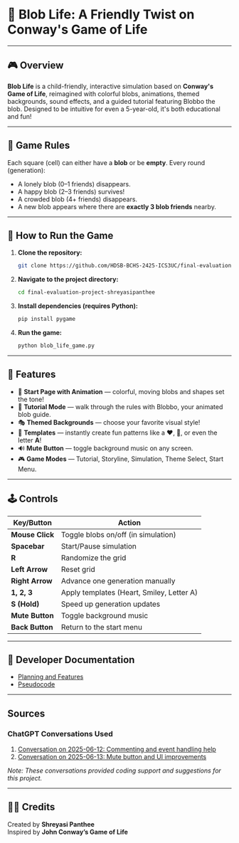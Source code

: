 # 🧬 Blob Life: A Friendly Twist on Conway's Game of Life

---

## 🎮 Overview  
**Blob Life** is a child-friendly, interactive simulation based on **Conway's Game of Life**, reimagined with colorful blobs, animations, themed backgrounds, sound effects, and a guided tutorial featuring Blobbo the blob. Designed to be intuitive for even a 5-year-old, it's both educational and fun!

---

## 🧠 Game Rules  
Each square (cell) can either have a **blob** or be **empty**. Every round (generation):  
- A lonely blob (0–1 friends) disappears.  
- A happy blob (2–3 friends) survives!  
- A crowded blob (4+ friends) disappears.  
- A new blob appears where there are **exactly 3 blob friends** nearby.  

---

## 🚀 How to Run the Game  
1. **Clone the repository:**  
   ```bash
   git clone https://github.com/HDSB-BCHS-2425-ICS3UC/final-evaluation-project-shreyasipanthee.git
   ```

2. **Navigate to the project directory:**  
   ```bash
   cd final-evaluation-project-shreyasipanthee
   ```

3. **Install dependencies (requires Python):**  
   ```bash
   pip install pygame
   ```

4. **Run the game:**  
   ```bash
   python blob_life_game.py
   ```

---

## 🌟 Features  
- 🎨 **Start Page with Animation** — colorful, moving blobs and shapes set the tone!  
- 🧠 **Tutorial Mode** — walk through the rules with Blobbo, your animated blob guide.  
- 🎭 **Themed Backgrounds** — choose your favorite visual style!  
- 🧩 **Templates** — instantly create fun patterns like a ❤️, 🙂, or even the letter **A**!  
- 🔊 **Mute Button** — toggle background music on any screen.  
- 🎮 **Game Modes** — Tutorial, Storyline, Simulation, Theme Select, Start Menu.  

---

## 🕹️ Controls  

| Key/Button     | Action                                  |
|----------------|------------------------------------------|
| **Mouse Click**| Toggle blobs on/off (in simulation)      |
| **Spacebar**   | Start/Pause simulation                   |
| **R**          | Randomize the grid                       |
| **Left Arrow** | Reset grid                               |
| **Right Arrow**| Advance one generation manually          |
| **1, 2, 3**    | Apply templates (Heart, Smiley, Letter A)|
| **S (Hold)**   | Speed up generation updates              |
| **Mute Button**| Toggle background music                  |
| **Back Button**| Return to the start menu                 |

---

## 📘 Developer Documentation  
- [Planning and Features](docs/PLANNING.md)  
- [Pseudocode](docs/PSEUDOCODE.md)  

---

## Sources

### ChatGPT Conversations Used
1. [Conversation on 2025-06-12: Commenting and event handling help](https://chatgpt.com/share/6851ae22-75ac-800d-bad2-e87ff2ec0c97)
2. [Conversation on 2025-06-13: Mute button and UI improvements](https://chatgpt.com/share/68519576-06ec-800d-9f48-ce1a3654b6c8)

*Note: These conversations provided coding support and suggestions for this project.*

---

## 👨‍💻 Credits  
Created by **Shreyasi Panthee**  
Inspired by **John Conway’s Game of Life**  


